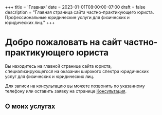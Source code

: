 +++
title = 'Главная'
date = 2023-01-01T08:00:00-07:00
draft = false
description = "Главная страница сайта частно-практикующего юриста. Профессиональные юридические услуги для физических и юридических лиц."
+++

# Добро пожаловать на сайт частно-практикующего юриста

Вы находитесь на главной странице сайта юриста, специализирующегося на оказании широкого спектра юридических услуг для физических и юридических лиц.

Для записи на консультацию вы можете позвонить по указанному телефону или оставить заявку на странице [Консультация](/yuridicheskaya-konsultaciya.html).

## О моих услугах
